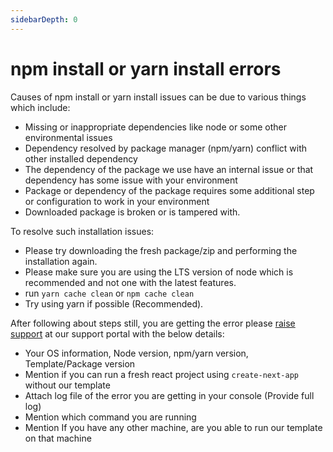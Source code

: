 ```yaml
---
sidebarDepth: 0
---
```


# npm install or yarn install errors

Causes of npm install or yarn install issues can be due to various things which include:

- Missing or inappropriate dependencies like node or some other environmental issues
- Dependency resolved by package manager (npm/yarn) conflict with other installed dependency
- The dependency of the package we use have an internal issue or that dependency has some issue with your environment
- Package or dependency of the package requires some additional step or configuration to work in your environment
- Downloaded package is broken or is tampered with.

To resolve such installation issues:

- Please try downloading the fresh package/zip and performing the installation again.
- Please make sure you are using the LTS version of node which is recommended and not one with the latest features.
- run `yarn cache clean` or `npm cache clean`
- Try using yarn if possible (Recommended).

After following about steps still, you are getting the error please [raise support](/guide/getting-started/support.md) at our support portal with the below details:

- Your OS information, Node version, npm/yarn version, Template/Package version
- Mention if you can run a fresh react project using `create-next-app` without our template
- Attach log file of the error you are getting in your console (Provide full log)
- Mention which command you are running
- Mention If you have any other machine, are you able to run our template on that machine
